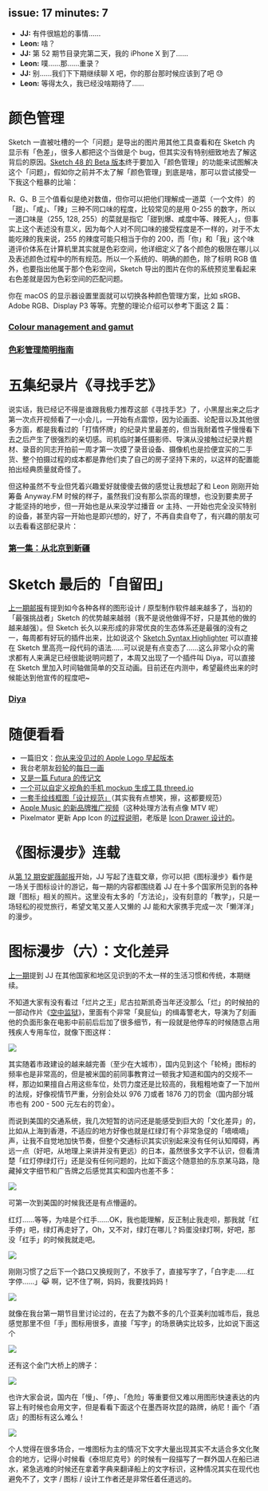 issue: 17
minutes: 7
---

- **JJ:** 有件很尴尬的事情……
- **Leon:** 啥？
- **JJ:** 第 52 期节目录完第二天，我的 iPhone X 到了……
- **Leon:** 噗……那……重录？
- **JJ:** 别……我们下下期继续聊 X 吧，你的那台那时候应该到了吧 😓
- **Leon:** 等得太久，我已经没啥期待了……


# 颜色管理
Sketch 一直被吐槽的一个「问题」是导出的图片用其他工具查看和在 Sketch 内显示有「色差」，很多人都把这个当做是个 bug，但其实没有特别细致地去了解这背后的原因。[Sketch 48 的 Beta 版本](https://sketchapp.com/beta/)终于要加入「颜色管理」的功能来试图解决这个「问题」，假如你之前并不太了解「颜色管理」到底是啥，那可以尝试接受一下我这个粗暴的比喻：

R、G、B 三个值看似是绝对数值，但你可以把他们理解成一道菜（一个文件）的「甜」、「咸」、「辣」三种不同口味的程度，比较常见的是用 0-255 的数字，所以一道口味是（255, 128, 255）的菜就是指它「甜到爆、咸度中等、辣死人」，但事实上这个表述没有意义，因为每个人对不同口味的接受程度是不一样的，对于不太能吃辣的我来说，255 的辣度可能只相当于你的 200，而「你」和「我」这个味道评价体系在计算机里其实就是色彩空间，他详细定义了各个颜色的极限在哪儿以及表述颜色过程中的所有规范。所以一个系统的、明确的颜色，除了标明 RGB 值外，也要指出他属于那个色彩空间，Sketch 导出的图片在你的系统预览里看起来右色差就是因为色彩空间的匹配问题。

你在 macOS 的显示器设置里面就可以切换各种颜色管理方案，比如 sRGB、Adobe RGB、Display P3 等等。完整的理论介绍可以参考下面这 2 篇：
### [Colour management and gamut](https://bjango.com/articles/colourmanagementgamut/)
### [色彩管理简明指南](https://zhuanlan.zhihu.com/p/30834156)


# 五集纪录片《寻找手艺》
说实话，我已经记不得是谁跟我极力推荐这部《寻找手艺》了，小黑屋出来之后才第一次点开视频看了一小会儿，一开始有点震惊，因为论画面、论配音以及其他很多方面，都是我看过的「打情怀牌」的纪录片里最差的，但当我耐着性子慢慢看下去之后产生了很强烈的亲切感。司机临时兼任摄影师、导演从没接触过纪录片题材、录音的同志开拍前一周才第一次摸了录音设备、摄像机也是捡便宜买的二手货、整个拍摄过程的成本都是靠他们卖了自己的房子坚持下来的，以这样的配置能拍出经典质量就奇怪了。

但这种虽然不专业但凭着兴趣爱好就傻傻去做的感觉让我想起了和 Leon 刚刚开始筹备 Anyway.FM 时候的样子，虽然我们没有那么崇高的理想，也没到要卖房子才能坚持的地步，但一开始也是从来没学过播音 or 主持、一开始也完全没买特别的设备，甚至内容一开始也是即兴想的，好了，不再自卖自夸了，有兴趣的朋友可以去看看这部纪录片：
### [第一集：从北京到新疆](http://v.youku.com/v_show/id_XMzAyOTUwMjM3Mg==.html)


# Sketch 最后的「自留田」
[上一期邮报](https://github.com/Anyway-Design/Anyway-Post/blob/master/Posts/Markdown/%2316.md)有提到如今各种各样的图形设计 / 原型制作软件越来越多了，当初的「最强挑战者」Sketch 的优势越来越弱（我不是说他做得不好，只是其他的做的越来越强）。但 Sketch 长久以来形成的非常优良的生态体系还是最强的没有之一，每周都有好玩的插件出来，比如说这个 [Sketch Syntax Highlighter](https://danielguillan.github.io/sketch-syntax-highlighter/) 可以直接在 Sketch 里高亮一段代码的语法……可以说是有点变态了……这么非常小众的需求都有人来满足已经很能说明问题了，本周又出现了一个插件叫 Diya，可以直接在 Sketch 里加入时间轴做简单的交互动画。目前还在内测中，希望最终出来的时候能达到他宣传的程度吧~
### [Diya](http://diyahq.com/)


# 随便看看
* 一篇旧文：[你从来没见过的 Apple Logo 早起版本](http://thebrainfever.com/apple/the-lost-apple-logos-you-ve-never-seen)
* 我台老朋友[砂轮](http://anyway.fm/180-degree-sharoooon)的[每日一画](https://www.instagram.com/imsharoooon/)
* [又是一篇 Futura 的传记文](https://www.mydesy.com/futura)
* [一个可以自定义视角的手机 mockup 生成工具 threed.io](http://threed.io/)
* [一套手绘线框图「设计规范」](https://blog.prototypr.io/whiteboard-design-language-v0-1-106a0844813e)（其实我有点想笑，擦，这都要规范）
* [Apple Music 的新品牌推广视频](https://www.creativereview.co.uk/apple-releases-new-identity-apple-music/)（这种处理方法有点像 MTV 呢）
* Pixelmator 更新 App Icon 的[过程说明](http://www.pixelmator.com/blog/2017/09/22/new-icon/)，老版是 [Icon Drawer 设计的](http://pic.yupoo.com/yingjunjiu_v/bd9099c5/ca41c3c0.png)。


# 《图标漫步》连载
从[第 12 期安妮薇邮报](https://github.com/JJYing/Anyway-Post/tree/master/Posts/Markdown)开始，JJ 写起了连载文章，你可以把《图标漫步》看作是一场关于图标设计的游记，每一期的内容都围绕着 JJ 在十多个国家所见到的各种跟「图标」相关的照片。这里没有太多的「方法论」，没有刻意的「教学」，只是一场轻松的视觉旅行，希望文笔又差人又懒的 JJ 能和大家携手完成一次「懒洋洋」的漫步。


# 图标漫步（六）：文化差异
[上一期](https://github.com/Anyway-Design/Anyway-Post/blob/master/Posts/Markdown/%2316.md)提到 JJ 在其他国家和地区见识到的不太一样的生活习惯和传统，本期继续。

不知道大家有没有看过「烂片之王」尼古拉斯凯奇当年还没那么「烂」的时候拍的一部动作片《[空中监狱](https://movie.douban.com/subject/1300618/)》，里面有个非常「臭屁仙」的缉毒警老大，导演为了刻画他的负面形象在电影中前前后后加了很多细节，有一段就是他停车的时候随意占用残疾人专用车位，就像下图这样：

![](http://anyway-web.b0.upaiyun.com/iconwalk/06-01.jpg)

其实随着市政建设的越来越完善（至少在大城市），国内见到这个「轮椅」图标的频率也是非常高的，但是被米国的前同事教育过一顿我才知道和国内的交规不一样，那边如果擅自占用这些车位，处罚力度还是比较高的，我粗粗地查了一下加州的法规，好像视情节严重，分别会处以 976 刀或者 1876 刀的罚金（国内部分城市也有 200 - 500 元左右的罚金）。

而说到美国的交通系统，我几次短暂的访问还是能感受到巨大的「文化差异」的，比如从上海到香港，不适应的地方好像也就是红绿灯有个非常急促的「嘀嘀嘀」声，让我不自觉地加快节奏，但整个交通标识其实识别起来没有任何认知障碍，再远一点（好吧，从地理上来讲并没有更远）的日本，虽然很多文字不认识，但看清楚「红灯停绿灯行」还是没有任何问题的，比如下面这个随意拍的东京某马路，隐藏掉文字细节和广告牌之后感觉其实和国内也差不多：

![](http://anyway-web.b0.upaiyun.com/iconwalk/06-02.jpg)

可第一次到美国的时候我还是有点懵逼的。

红灯……等等，为啥是个红手……OK，我也能理解，反正制止我走呗，那我就「红手停」吧，绿灯再走好了，Oh，又不对，绿灯在哪儿？妈蛋没绿灯啊，好吧，那没「红手」的时候我就走吧。

![](http://anyway-web.b0.upaiyun.com/iconwalk/06-03.jpg)

刚刚习惯了之后下一个路口又换规则了，不放手了，直接写字了，「白字走……红字停……」😹 啊，记不住了啊，妈妈，我要找妈妈！

![](http://anyway-web.b0.upaiyun.com/iconwalk/06-04.jpg)

就像在我台第一期节目里讨论过的，在去了为数不多的几个亚美利加城市后，我总感觉那里不但「手」图标用很多，直接「写字」的场景确实比较多，比如说下面这个

![](http://anyway-web.b0.upaiyun.com/iconwalk/06-05.jpg)

还有这个金门大桥上的牌子：

![](http://anyway-web.b0.upaiyun.com/iconwalk/06-06.jpg)

也许大家会说，国内在「慢」、「停」、「危险」等重要但又难以用图形快速表达的内容上有时候也会用文字，但是看看下面这个在墨西哥坎昆的路牌，纳尼！画个「酒店」的图标有这么难么！

![](http://anyway-web.b0.upaiyun.com/iconwalk/06-07.jpg)

个人觉得在很多场合，一堆图标为主的情况下文字大量出现其实不太适合多文化聚合的地方，记得小时候看《泰坦尼克号》的时候有一段描写了一群外国人在船已进水，紧急逃难的时候还在拿着字典来翻译船上的文字标识，这种情况其实在现代也避免不了，文字 / 图标 / 设计工作者还是非常任着任道远的。